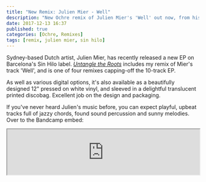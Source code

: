 ```yaml
---
title: "New Remix: Julien Mier - Well"
description: "New Ochre remix of Julien Mier's 'Well' out now, from his new EP _Untangle the Roots_."
date: 2017-12-13 16:37
published: true
categories: [Ochre, Remixes]
tags: [remix, julien mier, sin hilo]
---
```


Sydney-based Dutch artist, Julien Mier, has recently released a new EP on
Barcelona's Sin Hilo label.
[_Untangle the Roots_](https://sinhilo.bandcamp.com/album/julien-mier-untangle-the-roots)
includes my remix of Mier's track 'Well', and is one of four remixes capping-off
the 10-track EP.

As well as various digital options, it's also available as a beautifully designed
12" pressed on white vinyl, and sleeved in a delightful translucent printed
discobag. Excellent job on the design and packaging.

If you've never heard Julien's music before, you can expect playful, upbeat
tracks full of jazzy chords, found sound percussion and sunny melodies. Over to
the Bandcamp embed:

<iframe class="bandcamp" style="width: 100%; height: 120px;" src="https://bandcamp.com/EmbeddedPlayer/album=1708650632/size=large/bgcol=ffffff/linkcol=EA5727/tracklist=false/artwork=small/track=936433957/transparent=true/"></iframe>
